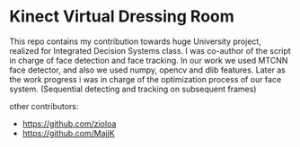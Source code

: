 ﻿# Kinect Virtual Dressing Room

This repo contains my contribution towards huge University project, realized for Integrated Decision Systems class. I was co-author of the script in charge of face detection and face tracking. In our work we used MTCNN face detector, and also we used numpy, opencv and dlib features. Later as the work progress i was in charge of the optimization process of our face system. (Sequential detecting and tracking on subsequent frames)

other contributors:
- https://github.com/zioloa
- https://github.com/MajjK
